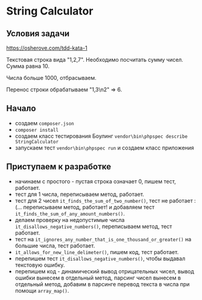 # String Calculator

## Условия задачи

https://osherove.com/tdd-kata-1

Текстовая строка вида "1,2,7". Необходимо посчитать сумму чисел. Сумма равна 10.

Числа больше 1000, отбрасываем.

Перенос строки обрабатываем "1,3\n2" => 6.

## Начало

- создаем `composer.json`
- `composer install`
- создаем класс тестирования Боулинг `vendor\bin\phpspec describe StringCalculator`
- запускаем тест `vendor\bin\phpspec run` и создаем класс приложения

## Приступаем к разработке

- начинаем с простого - пустая строка означает 0, пишем тест, работает.
- тест для 1 числа, переписываем метод, работает.
- тест для 2 чисел `it_finds_the_sum_of_two_number()`, тест не работает :(... переписываем метод, работает! и добавляем тест `it_finds_the_sum_of_any_amount_numbers()`.
- делаем проверку на недопустимые числа `it_disallows_negative_numbers()`, переписываем метод, тест работает.
- тест на `it_ignores_any_number_that_is_one_thousand_or_greater()` на большие числа, тест работает.
- `it_allows_for_new_line_delimeter()`, пишем код, тест работает.
- перепишем тест `it_disallows_negative_numbers()`, чтобы выдавал текстовую ошибку.
- перепишем код - динамический вывод отрицательных чисел, вывод ошибки вынесем в отдельный метод, парсинг чисел вынесем в отдельный метод, добавим в парсинге перевод текста в числа при помощи `array_map()`.
